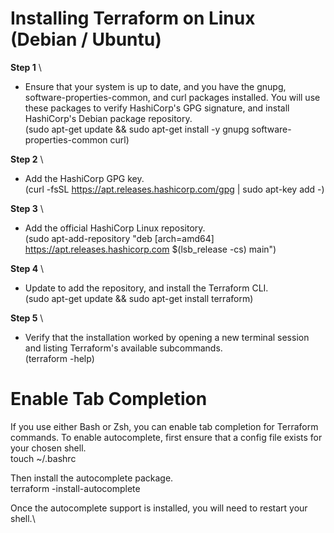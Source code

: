 # Installing Terraform on Linux (Debian / Ubuntu)


**Step 1** \
  * Ensure that your system is up to date, and you have the gnupg, software-properties-common, and curl packages installed. You will use these packages to verify HashiCorp's GPG signature, and install HashiCorp's Debian package repository.\
    (sudo apt-get update && sudo apt-get install -y gnupg software-properties-common curl)

**Step 2** \
   * Add the HashiCorp GPG key.\
     (curl -fsSL https://apt.releases.hashicorp.com/gpg | sudo apt-key add -)

**Step 3** \
  *  Add the official HashiCorp Linux repository.\
        (sudo apt-add-repository "deb [arch=amd64] https://apt.releases.hashicorp.com $(lsb_release -cs) main")

**Step 4** \
  *  Update to add the repository, and install the Terraform CLI.\
       (sudo apt-get update && sudo apt-get install terraform) 

**Step 5** \
  *  Verify that the installation worked by opening a new terminal session and listing Terraform's available subcommands.\
        (terraform -help)


# Enable Tab Completion #
If you use either Bash or Zsh, you can enable tab completion for Terraform commands. To enable autocomplete, first ensure that a config file exists for your chosen shell.\
        touch ~/.bashrc

Then install the autocomplete package.\
        terraform -install-autocomplete

Once the autocomplete support is installed, you will need to restart your shell.\



